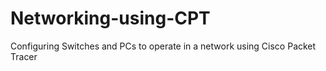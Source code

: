 # Networking-using-CPT
Configuring Switches and PCs to operate in a network using Cisco Packet Tracer 
